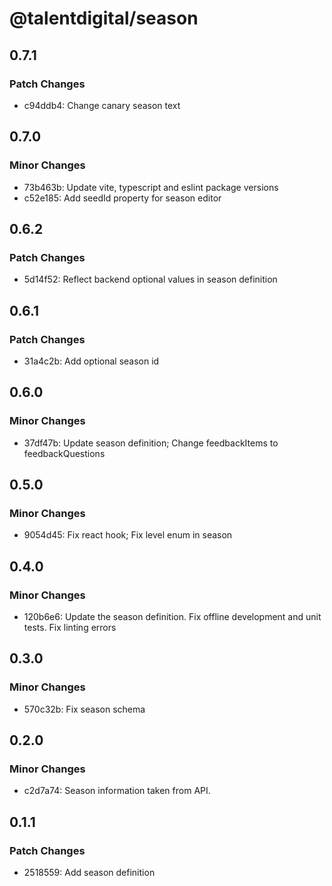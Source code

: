 # @talentdigital/season

## 0.7.1

### Patch Changes

- c94ddb4: Change canary season text

## 0.7.0

### Minor Changes

- 73b463b: Update vite, typescript and eslint package versions
- c52e185: Add seedId property for season editor

## 0.6.2

### Patch Changes

- 5d14f52: Reflect backend optional values in season definition

## 0.6.1

### Patch Changes

- 31a4c2b: Add optional season id

## 0.6.0

### Minor Changes

- 37df47b: Update season definition; Change feedbackItems to feedbackQuestions

## 0.5.0

### Minor Changes

- 9054d45: Fix react hook; Fix level enum in season

## 0.4.0

### Minor Changes

- 120b6e6: Update the season definition.
  Fix offline development and unit tests.
  Fix linting errors

## 0.3.0

### Minor Changes

- 570c32b: Fix season schema

## 0.2.0

### Minor Changes

- c2d7a74: Season information taken from API.

## 0.1.1

### Patch Changes

- 2518559: Add season definition
